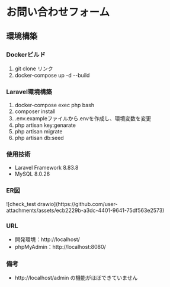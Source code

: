 <h1>お問い合わせフォーム</h1>
<h2>環境構築</h2>
<h3>Dockerビルド</h3>
<ol>
  <li>git clone リンク</li>
  <li>docker-compose up -d --build</li>
</ol>

<h3>Laravel環境構築</h3>
<ol>
  <li>docker-compose exec php bash</li>
  <li>composer install</li>
  <li>.env.exampleファイルから.envを作成し、環境変数を変更</li>
  <li>php artisan key:genarate</li>
  <li>php artisan migrate</li>
  <li>php artisan db:seed</li>
</ol>

<h3>使用技術</h3>
<ul>
  <li>Laravel Framework 8.83.8</li>
  <li>MySQL 8.0.26</li>
</ul>

<h3>ER図</h3>
![check_test drawio](https://github.com/user-attachments/assets/ecb2229b-a3dc-4401-9641-75df563e2573)


<h3>URL</h3>
<ul>
  <li>開発環境：http://localhost/</li>
  <li>phpMyAdmin：http://localhost:8080/</li>
</ul>

<h3>備考</h3>
<ul>
  <li>http://localhost/admin の機能がほぼできていません</li>
</ul>
